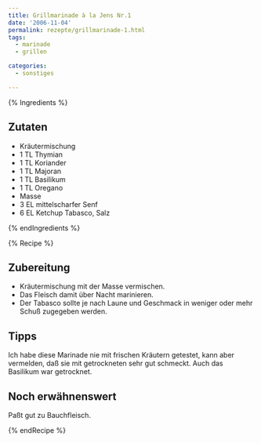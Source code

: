 ```yaml
---
title: Grillmarinade à la Jens Nr.1
date: '2006-11-04'
permalink: rezepte/grillmarinade-1.html
tags:
  - marinade
  - grillen

categories:
  - sonstiges

---
```


{% Ingredients %}

## Zutaten

- Kräutermischung
- 1 TL Thymian
- 1 TL Koriander
- 1 TL Majoran
- 1 TL Basilikum
- 1 TL Oregano
- Masse
- 3 EL mittelscharfer Senf
- 6 EL Ketchup
    Tabasco, Salz

{% endIngredients %}

{% Recipe %}

## Zubereitung

- Kräutermischung mit der Masse vermischen.
- Das Fleisch damit über Nacht marinieren.
- Der Tabasco sollte je nach Laune und Geschmack in weniger oder mehr Schuß zugegeben werden.

## Tipps

Ich habe diese Marinade nie mit frischen Kräutern getestet, kann aber vermelden, daß sie mit getrockneten sehr gut schmeckt. Auch das Basilikum war getrocknet.

## Noch erwähnenswert

Paßt gut zu Bauchfleisch.

{% endRecipe %}
